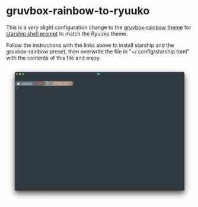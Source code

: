 # gruvbox-rainbow-to-ryuuko
This is a *very* slight configuration change to the [gruvbox-rainbow theme](https://starship.rs/presets/gruvbox-rainbow) for [starship shell prompt](https://starship.rs) to match the Ryuuko theme.

Follow the instructions with the links above to install starship and the gruvbox-rainbow preset, then overwrite the file in "~/.config/starship.toml" with the contents of this file and enjoy.

![starship-shell-prompt.png](starship-shell-prompt.png)
